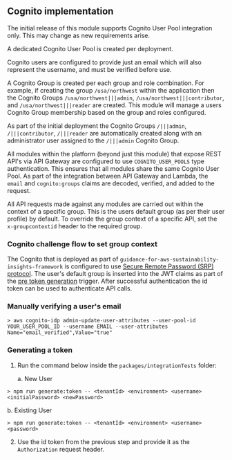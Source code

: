 ## Cognito implementation

The initial release of this module supports Cognito User Pool integration only. This may change as new requirements arise.

A dedicated Cognito User Pool is created per deployment.

Cognito users are configured to provide just an email which will also represent the username, and must be verified before use.

A Cognito Group is created per each group and role combination. For example, if creating the group `/usa/northwest` within the application then the Cognito Groups `/usa/northwest|||admin`, `/usa/northwest|||contributor`, and `/usa/northwest|||reader` are created. This module will manage a users Cognito Group membership based on the group and roles configured.

As part of the initial deployment the Cognito Groups `/|||admin`, `/|||contributor`, `/|||reader` are automatically created along with an administrator user assigned to the `/|||admin` Cognito Group.

All modules within the platform (beyond just this module) that expose REST API's via API Gateway are configured to use `COGNITO_USER_POOLS` type authentication. This ensures that all modules share the same Cognito User Pool. As part of the integration between API Gateway and Lambda, the `email` and `cognito:groups` claims are decoded, verified, and added to the request.

All API requests made against any modules are carried out within the context of a specific group. This is the users default group (as per their user profile) by default. To override the group context of a specific API, set the `x-groupcontextid` header to the required group.

### Cognito challenge flow to set group context

The Cognito that is deployed as part of `guidance-for-aws-sustainability-insights-framework` is configured to use [Secure Remote Password (SRP) protocol](https://docs.aws.amazon.com/cognito/latest/developerguide/amazon-cognito-user-pools-authentication-flow.html#Built-in-authentication-flow-and-challenges). The user's default group is inserted into the JWT claims as part of the [pre token generation](https://docs.aws.amazon.com/cognito/latest/developerguide/user-pool-lambda-pre-token-generation.html) trigger. After successful authentication the id token can be used to authenticate API calls.

### Manually verifying a user's email

```shell
> aws cognito-idp admin-update-user-attributes --user-pool-id YOUR_USER_POOL_ID --username EMAIL --user-attributes Name="email_verified",Value="true"
```

### Generating a token

1. Run the command below inside the `packages/integrationTests` folder:

   a. New User

```shell
> npm run generate:token -- <tenantId> <environment> <username> <initialPassword> <newPassword>
```

   b. Existing User

```shell
> npm run generate:token -- <tenantId> <environment> <username> <password>
```

2. Use the id token from the previous step and provide it as the `Authorization` request header.
